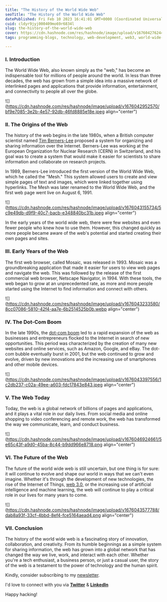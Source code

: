 ```yaml
---
title: "The History of the World Wide Web"
seoTitle: "The History of the World Wide Web"
datePublished: Fri Feb 10 2023 16:41:01 GMT+0000 (Coordinated Universal Time)
cuid: cldyr9jyj000409mo69r6834l
slug: the-history-of-the-world-wide-web
cover: https://cdn.hashnode.com/res/hashnode/image/upload/v1676042762449/64b26018-a96f-4f06-8e2f-9fe39c980761.jpeg
tags: programming-blogs, technology, web-development, web3, world-wide-web

---
```


### I. Introduction

The World Wide Web, also known simply as the "web," has become an indispensable tool for millions of people around the world. In less than three decades, the web has grown from a simple idea into a massive network of interlinked pages and applications that provide information, entertainment, and connectivity to people all over the globe.

![](https://cdn.hashnode.com/res/hashnode/image/upload/v1676042952570/bf9e7085-3e2b-4e57-92db-46fd8885e18e.jpeg align="center")

### **II. The Origins of the Web**

The history of the web begins in the late 1980s, when a British computer scientist named [Tim Berners-Lee](https://en.wikipedia.org/wiki/Tim_Berners-Lee) proposed a system for organizing and sharing information over the Internet. Berners-Lee was working at the European Organization for Nuclear Research (CERN) in Switzerland, and his goal was to create a system that would make it easier for scientists to share information and collaborate on research projects.

In 1989, Berners-Lee introduced the first version of the World Wide Web, which he called the "Mesh." This system allowed users to create and view simple pages of text and images, which were linked together using hyperlinks. The Mesh was later renamed to the World Wide Web, and the first web page went live on August 6, 1991.

![](https://cdn.hashnode.com/res/hashnode/image/upload/v1676043155734/5c9e49db-d9f9-40c7-bacb-e348840bc31b.jpeg align="center")

In the early years of the world wide web, there were few websites and even fewer people who knew how to use them. However, this changed quickly as more people became aware of the web's potential and started creating their own pages and sites.

### **III. Early Years of the Web**

The first web browser, called Mosaic, was released in 1993. Mosaic was a groundbreaking application that made it easier for users to view web pages and navigate the web. This was followed by the release of the first commercial web browser, Netscape Navigator, in 1994. With these tools, the web began to grow at an unprecedented rate, as more and more people started using the Internet to find information and connect with others.

![](https://cdn.hashnode.com/res/hashnode/image/upload/v1676043233580/8cc07086-5810-42f4-aa7e-6b2514525b0b.webp align="center")

### **IV. The Dot-Com Boom**

In the late 1990s, the [dot-com boom](https://en.wikipedia.org/wiki/Dot-com_bubble) led to a rapid expansion of the web as businesses and entrepreneurs flocked to the Internet in search of new opportunities. This period was characterized by the creation of many new websites and online services, such as Amazon, Google, and eBay. The dot-com bubble eventually burst in 2001, but the web continued to grow and evolve, driven by new innovations and the increasing use of smartphones and other mobile devices.

![](https://cdn.hashnode.com/res/hashnode/image/upload/v1676043397556/1c2db237-c02a-49ee-a603-fdc17843e843.jpeg align="center")

### **V. The Web Today**

Today, the web is a global network of billions of pages and applications, and it plays a vital role in our daily lives. From social media and online shopping to video conferencing and remote work, the web has transformed the way we communicate, learn, and conduct business.

![](https://cdn.hashnode.com/res/hashnode/image/upload/v1676046924661/5e65c43f-a9d0-45ba-8c44-b9dd966e8718.png align="center")

### **VI. The Future of the Web**

The future of the world wide web is still uncertain, but one thing is for sure: it will continue to evolve and shape our world in ways that we can't even imagine. Whether it's through the development of new technologies, the rise of the Internet of Things, [web 3.0](https://hojaleaks.com/the-future-of-blockchain-technology), or the increasing use of artificial intelligence and machine learning, the web will continue to play a critical role in our lives for many years to come.

![](https://cdn.hashnode.com/res/hashnode/image/upload/v1676043577788/dab8a93f-33cf-4bbd-8ef4-fce5164aead4.png align="center")

### **VII. Conclusion**

The history of the world wide web is a fascinating story of innovation, collaboration, and creativity. From its humble beginnings as a simple system for sharing information, the web has grown into a global network that has changed the way we live, work, and interact with each other. Whether you're a tech enthusiast, a business person, or just a casual user, the story of the web is a testament to the power of technology and the human spirit.

Kindly, consider subscribing to my [newsletter](https://hojaleaks.com/newsletter).

I'd love to connect with you via [**Twitter**](https://twitter.com/bonaogeto) & [**LinkedIn**](https://www.linkedin.com/in/bonaventureogeto/)

Happy hacking!

